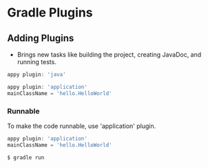 # Gradle Plugins

## Adding Plugins 

- Brings new tasks like building the project, creating JavaDoc, and running tests.

```groovy
appy plugin: 'java'

appy plugin: 'application'
mainClassName = 'hello.HelloWorld'
```

### Runnable
To make the code runnable, use 'application' plugin.

```groovy
appy plugin: 'application'
mainClassName = 'hello.HelloWorld'
```

```shell
$ gradle run
```
